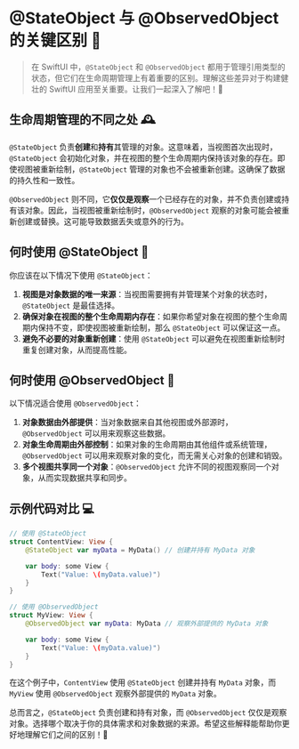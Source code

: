 ﻿# @StateObject 与 @ObservedObject 的关键区别 🧐

> 在 SwiftUI 中，`@StateObject` 和 `@ObservedObject` 都用于管理引用类型的状态，但它们在生命周期管理上有着重要的区别。理解这些差异对于构建健壮的 SwiftUI 应用至关重要。让我们一起深入了解吧！🚀

## 生命周期管理的不同之处 🕰️

`@StateObject` 负责**创建**和**持有**其管理的对象。这意味着，当视图首次出现时，`@StateObject` 会初始化对象，并在视图的整个生命周期内保持该对象的存在。即使视图被重新绘制，`@StateObject` 管理的对象也不会被重新创建。这确保了数据的持久性和一致性。

`@ObservedObject` 则不同，它**仅仅是观察**一个已经存在的对象，并不负责创建或持有该对象。因此，当视图被重新绘制时，`@ObservedObject` 观察的对象可能会被重新创建或替换。这可能导致数据丢失或意外的行为。

## 何时使用 @StateObject 🤔

你应该在以下情况下使用 `@StateObject`：

1.  **视图是对象数据的唯一来源**：当视图需要拥有并管理某个对象的状态时，`@StateObject` 是最佳选择。
2.  **确保对象在视图的整个生命周期内存在**：如果你希望对象在视图的整个生命周期内保持不变，即使视图被重新绘制，那么 `@StateObject` 可以保证这一点。
3.  **避免不必要的对象重新创建**：使用 `@StateObject` 可以避免在视图重新绘制时重复创建对象，从而提高性能。

## 何时使用 @ObservedObject 🧐

以下情况适合使用 `@ObservedObject`：

1.  **对象数据由外部提供**：当对象数据来自其他视图或外部源时，`@ObservedObject` 可以用来观察这些数据。
2.  **对象生命周期由外部控制**：如果对象的生命周期由其他组件或系统管理，`@ObservedObject` 可以用来观察对象的变化，而无需关心对象的创建和销毁。
3.  **多个视图共享同一个对象**：`@ObservedObject` 允许不同的视图观察同一个对象，从而实现数据共享和同步。

## 示例代码对比 💻

```swift
// 使用 @StateObject
struct ContentView: View {
    @StateObject var myData = MyData() // 创建并持有 MyData 对象

    var body: some View {
        Text("Value: \(myData.value)")
    }
}

// 使用 @ObservedObject
struct MyView: View {
    @ObservedObject var myData: MyData // 观察外部提供的 MyData 对象

    var body: some View {
        Text("Value: \(myData.value)")
    }
}
```

在这个例子中，`ContentView` 使用 `@StateObject` 创建并持有 `MyData` 对象，而 `MyView` 使用 `@ObservedObject` 观察外部提供的 `MyData` 对象。

总而言之，`@StateObject` 负责创建和持有对象，而 `@ObservedObject` 仅仅是观察对象。选择哪个取决于你的具体需求和对象数据的来源。希望这些解释能帮助你更好地理解它们之间的区别！🎉


